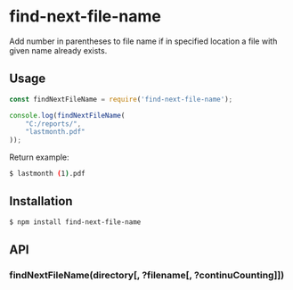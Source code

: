 # find-next-file-name
Add number in parentheses to file name if in specified location a file with given name already exists.

## Usage

```js
const findNextFileName = require('find-next-file-name');

console.log(findNextFileName(
    "C:/reports/", 
    "lastmonth.pdf"
));
```
Return example:
```sh
$ lastmonth (1).pdf
```

## Installation

```bash
$ npm install find-next-file-name
```

## API

### findNextFileName(directory[, ?filename[, ?continuCounting]])

